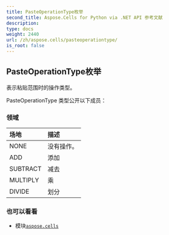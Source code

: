```yaml
---
title: PasteOperationType枚举
second_title: Aspose.Cells for Python via .NET API 参考文献
description:
type: docs
weight: 2440
url: /zh/aspose.cells/pasteoperationtype/
is_root: false
---
```

## PasteOperationType枚举
表示粘贴范围时的操作类型。



PasteOperationType 类型公开以下成员：

### 领域
|场地|描述|
| :- | :- |
| NONE |没有操作。|
| ADD |添加|
| SUBTRACT |减去|
| MULTIPLY |乘|
| DIVIDE |划分|



### 也可以看看
* 模块[`aspose.cells`](..)
